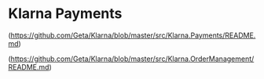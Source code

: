 # Klarna Payments
(https://github.com/Geta/Klarna/blob/master/src/Klarna.Payments/README.md)

(https://github.com/Geta/Klarna/blob/master/src/Klarna.OrderManagement/README.md)
